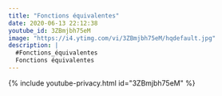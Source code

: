 ```yaml
---
title: "Fonctions équivalentes"
date: 2020-06-13 22:12:38 
youtube_id: 3ZBmjbh75eM
image: "https://i4.ytimg.com/vi/3ZBmjbh75eM/hqdefault.jpg"
description: |
  #Fonctions_équivalentes
  Fonctions équivalentes
---
```


{% include youtube-privacy.html id="3ZBmjbh75eM" %}
